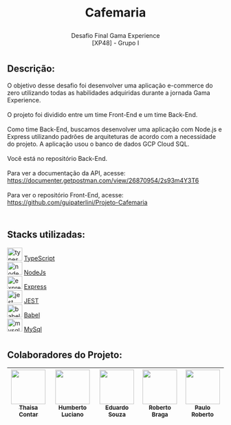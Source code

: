 # <p align="center">Cafemaria</p>
<p align="center">Desafio Final Gama Experience <br> [XP48] - Grupo I</p>

# <p align="center"></p>    
## Descrição:
O objetivo desse desafio foi desenvolver uma aplicação e-commerce do zero utilizando todas as habilidades adquiridas durante a jornada Gama Experience.<br><br>
 O projeto foi dividido entre um time Front-End e um time Back-End.
 <br><br>
Como time Back-End, buscamos desenvolver uma aplicação com Node.js e Express utilizando padrões de arquiteturas de acordo com a necessidade do projeto. A aplicação usou o banco de dados GCP Cloud SQL.
<br><br>
Você está no repositório Back-End.
<br><br>
Para ver a documentação da API, acesse:<br>
https://documenter.getpostman.com/view/26870954/2s93m4Y3T6
 <br><br>
Para ver o repositório Front-End, acesse:<br>
 https://github.com/guipaterlini/Projeto-Cafemaria

## <br> Stacks utilizadas:

<img src="https://cdn.jsdelivr.net/gh/devicons/devicon/icons/typescript/typescript-original.svg" height="30" width="35" alt="typescript logo"  /> [TypeScript](https://www.typescriptlang.org/) <br>
<img src="https://cdn.jsdelivr.net/gh/devicons/devicon/icons//nodejs/nodejs-original.svg" height="30" width="35" alt="node logo"  /> [NodeJs](https://nodejs.org/en)<br>
<img src="https://cdn.jsdelivr.net/gh/devicons/devicon/icons/express/express-original.svg" height="30" width="35" alt="express logo"  /> [Express](https://www.npmjs.com/package/express)<br>
<img src="https://cdn.jsdelivr.net/gh/devicons/devicon/icons/jest/jest-plain.svg" height="30" width="35" alt="jest logo"  /> [JEST](https://jestjs.io/pt-BR/docs/getting-started)<br>
<img src="https://cdn.jsdelivr.net/gh/devicons/devicon/icons/babel/babel-original.svg" height="30" width="35" alt="babel logo"  /> [Babel](https://babeljs.io/docs)<br>
<img src="https://cdn.jsdelivr.net/gh/devicons/devicon/icons/mysql/mysql-original.svg" height="30" width="35" alt="mysql logo"  /> [MySql](https://dev.mysql.com/doc/)

# <p align="center"></p>    

## Colaboradores do Projeto:

| [<img src="https://avatars.githubusercontent.com/u/121952905?v=4" width=80><br><sub>Thaisa Contar</sub>](https://github.com/thaisacontar) |  [<img src="https://avatars.githubusercontent.com/u/103616315?v=4" width=80><br><sub>Humberto Luciano</sub>](https://github.com/Humberto08) | [<img src="https://avatars.githubusercontent.com/u/26369130?v=4" width=80><br><sub>Eduardo Souza</sub>](https://github.com/esfigueredo) | [<img src="https://avatars.githubusercontent.com/u/119836426?v=4" width=80><br><sub>Roberto Braga</sub>](https://github.com/RBDevDBA) | [<img src="https://avatars.githubusercontent.com/u/112999061?v=4" width=80><br><sub>Paulo Roberto</sub>](https://github.com/paulorobertorodrigues)
| :---: | :---: | :---: | :---: | :---: |